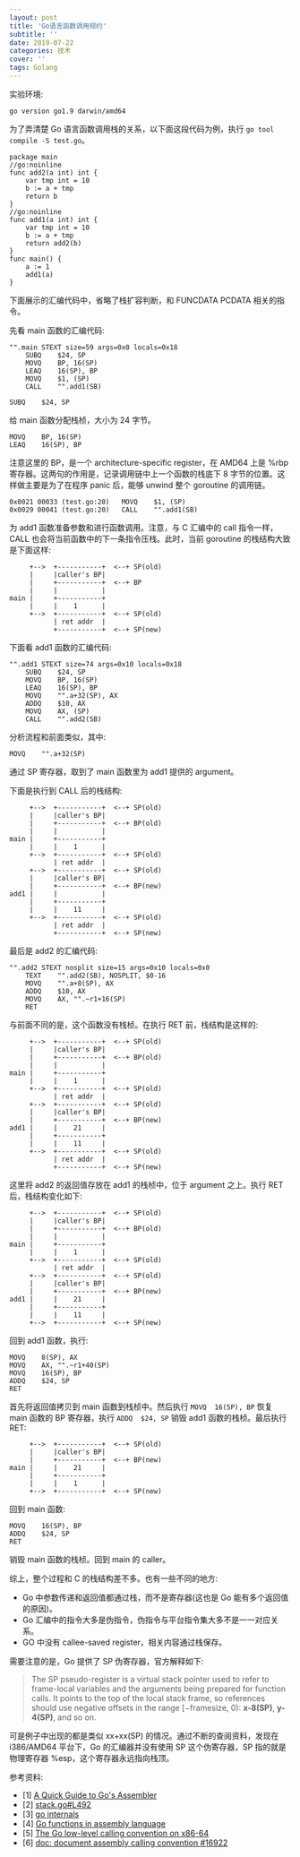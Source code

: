 ```yaml
---
layout: post
title: 'Go语言函数调用规约'
subtitle: ''
date: 2019-07-22
categories: 技术
cover: ''
tags: Golang
---
```

实验环境:

```
go version go1.9 darwin/amd64
```

为了弄清楚 Go 语言函数调用栈的关系，以下面这段代码为例，执行 `go tool compile -S test.go`。

```
package main
//go:noinline
func add2(a int) int {
    var tmp int = 10
    b := a + tmp
    return b
}
//go:noinline
func add1(a int) int {
    var tmp int = 10
    b := a + tmp
    return add2(b)
}
func main() {
    a := 1
    add1(a)
}
```

下面展示的汇编代码中，省略了栈扩容判断，和 FUNCDATA PCDATA 相关的指令。

先看 main 函数的汇编代码:

```
"".main STEXT size=59 args=0x0 locals=0x18
	SUBQ	$24, SP
	MOVQ	BP, 16(SP)
	LEAQ	16(SP), BP
	MOVQ	$1, (SP)
	CALL	"".add1(SB)
```

```
SUBQ	$24, SP
```

给 main 函数分配栈桢，大小为 24 字节。

```
MOVQ	BP, 16(SP)
LEAQ	16(SP), BP
```

注意这里的 BP，是一个 architecture-specific register，在 AMD64 上是 %rbp 寄存器。这两句的作用是，记录调用链中上一个函数的栈底下 8 字节的位置。这样做主要是为了在程序 panic 后，能够 unwind 整个 goroutine 的调用链。

```
0x0021 00033 (test.go:20)	MOVQ	$1, (SP)
0x0029 00041 (test.go:20)	CALL	"".add1(SB)
```

为 add1 函数准备参数和进行函数调用。注意，与 C 汇编中的 call 指令一样，CALL 也会将当前函数中的下一条指令压栈。此时，当前 goroutine 的栈结构大致是下面这样:

```
     +-->  +-----------+  <--+ SP(old)
     |     |caller's BP|
     |     +-----------+  <--+ BP
     |     |           |
main |     +-----------+
     |     |    1      |
     +-->  +-----------+  <--+ SP(old)
           | ret addr  |
           +-----------+  <--+ SP(new)
```

下面看 add1 函数的汇编代码:

```
"".add1 STEXT size=74 args=0x10 locals=0x18
	SUBQ	$24, SP
	MOVQ	BP, 16(SP)
	LEAQ	16(SP), BP
	MOVQ	"".a+32(SP), AX
	ADDQ	$10, AX
	MOVQ	AX, (SP)
	CALL	"".add2(SB)
```

分析流程和前面类似，其中:

```
MOVQ	"".a+32(SP)
```

通过 SP 寄存器，取到了 main 函数里为 add1 提供的 argument。

下面是执行到 CALL 后的栈结构:

```
     +-->  +-----------+  <--+ SP(old)
     |     |caller's BP|
     |     +-----------+  <--+ BP(old)
     |     |           |
main |     +-----------+
     |     |    1      |
     +-->  +-----------+  <--+ SP(old)
           | ret addr  |
     +-->  +-----------+  <--+ SP(old)
     |     |caller's BP|
     |     +-----------+  <--+ BP(new)
add1 |     |           |
     |     +-----------+
     |     |    11     |
     +-->  +-----------+  <--+ SP(old)
           | ret addr  |
           +-----------+  <--+ SP(new)
```

最后是 add2 的汇编代码:

```
"".add2 STEXT nosplit size=15 args=0x10 locals=0x0
    TEXT	"".add2(SB), NOSPLIT, $0-16
    MOVQ	"".a+8(SP), AX
    ADDQ	$10, AX
    MOVQ	AX, "".~r1+16(SP)
    RET
```

与前面不同的是，这个函数没有栈桢。在执行 RET 前，栈结构是这样的:

```
     +-->  +-----------+  <--+ SP(old)
     |     |caller's BP|
     |     +-----------+  <--+ BP(old)
     |     |           |
main |     +-----------+
     |     |    1      |
     +-->  +-----------+  <--+ SP(old)
           | ret addr  |
     +-->  +-----------+  <--+ SP(old)
     |     |caller's BP|
     |     +-----------+  <--+ BP(new)
add1 |     |    21     |
     |     +-----------+
     |     |    11     |
     +-->  +-----------+  <--+ SP(old)
           | ret addr  |
           +-----------+  <--+ SP(new)
```

这里将 add2 的返回值存放在 add1 的栈桢中，位于 argument 之上。执行 RET 后，栈结构变化如下:

```
     +-->  +-----------+  <--+ SP(old)
     |     |caller's BP|
     |     +-----------+  <--+ BP(old)
     |     |           |
main |     +-----------+
     |     |    1      |
     +-->  +-----------+  <--+ SP(old)
           | ret addr  |
     +-->  +-----------+  <--+ SP(old)
     |     |caller's BP|
     |     +-----------+  <--+ BP(new)
add1 |     |    21     |
     |     +-----------+
     |     |    11     |
     +-->  +-----------+  <--+ SP(new)
```

回到 add1 函数，执行:

```
MOVQ	8(SP), AX
MOVQ	AX, "".~r1+40(SP)
MOVQ	16(SP), BP
ADDQ	$24, SP
RET
```

首先将返回值拷贝到 main 函数到栈桢中。然后执行 `MOVQ  16(SP), BP` 恢复 main 函数的 BP 寄存器，执行 `ADDQ  $24, SP` 销毁 add1 函数的栈桢。最后执行 RET:

```
     +-->  +-----------+  <--+ SP(old)
     |     |caller's BP|
     |     +-----------+  <--+ BP(new)
main |     |    21     |
     |     +-----------+
     |     |    1      |
     +-->  +-----------+  <--+ SP(new)
```

回到 main 函数:

```
MOVQ	16(SP), BP
ADDQ	$24, SP
RET
```

销毁 main 函数的栈桢。回到 main 的 caller。

综上，整个过程和 C 的栈结构差不多。也有一些不同的地方:

- Go 中参数传递和返回值都通过栈，而不是寄存器(这也是 Go 能有多个返回值的原因)。
- Go 汇编中的指令大多是伪指令，伪指令与平台指令集大多不是一一对应关系。
- GO 中没有 callee-saved register，相关内容通过栈保存。

需要注意的是，Go 提供了 SP 伪寄存器，官方解释如下:

> The SP pseudo-register is a virtual stack pointer used to refer to frame-local variables and the arguments being prepared for function calls. It points to the top of the local stack frame, so references should use negative offsets in the range [−framesize, 0): **x-8(SP)**, **y-4(SP)**, and so on.

可是例子中出现的都是类似 xx+xx(SP) 的情况。通过不断的查阅资料，发现在 i386/AMD64 平台下，Go 的汇编器并没有使用 SP 这个伪寄存器，SP 指的就是物理寄存器 %esp，这个寄存器永远指向栈顶。

参考资料:

- [1] [A Quick Guide to Go's Assembler](https://golang.org/doc/asm)
- [2] [stack.go#L492](https://github.com/golang/go/blob/release-branch.go1.12/src/runtime/stack.go#L492)
- [3] [go internals](https://github.com/teh-cmc/go-internals/blob/master/chapter1_assembly_primer/README.md)
- [4] [Go functions in assembly language](https://lrita.github.io/images/posts/go/GoFunctionsInAssembly.pdf)
- [5] [The Go low-level calling convention on x86-64](https://science.raphael.poss.name/go-calling-convention-x86-64.html)
- [6] [doc: document assembly calling convention #16922](https://github.com/golang/go/issues/16922)